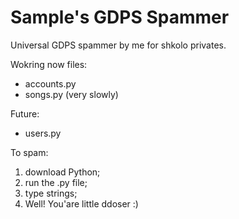 # Sample's GDPS Spammer
Universal GDPS spammer by me for shkolo privates.

Wokring now files:
- accounts.py
- songs.py (very slowly)

Future:
- users.py

To spam:
1. download Python;
2. run the .py file;
3. type strings;
4. Well! You'are little ddoser :)
